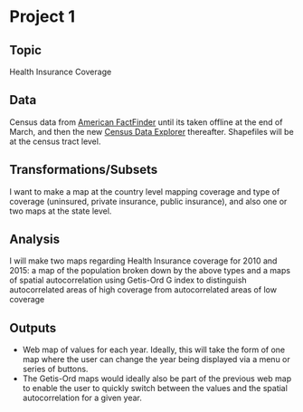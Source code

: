 # Project 1  

## Topic  
Health Insurance Coverage

## Data  
Census data from [American FactFinder](https://factfinder.census.gov/faces/nav/jsf/pages/index.xhtml) until its taken offline at the end of March, and then the new [Census Data Explorer](data.census.gov) thereafter. Shapefiles will be at the census tract level.    

## Transformations/Subsets  
I want to make a map at the country level mapping coverage and type of coverage (uninsured, private insurance, public insurance), and also one or two maps at the state level.   

## Analysis  
I will make two maps regarding Health Insurance coverage for 2010 and 2015: a map of the population broken down by the above types and a maps of spatial autocorrelation using Getis-Ord G index to distinguish autocorrelated areas of high coverage from autocorrelated areas of low coverage   

## Outputs  
- Web map of values for each year. Ideally, this will take the form of one map where the user can change the year being displayed via a menu or series of buttons.  
- The Getis-Ord maps would ideally also be part of the previous web map to enable the user to quickly switch between the values and the spatial autocorrelation for a given year.  
